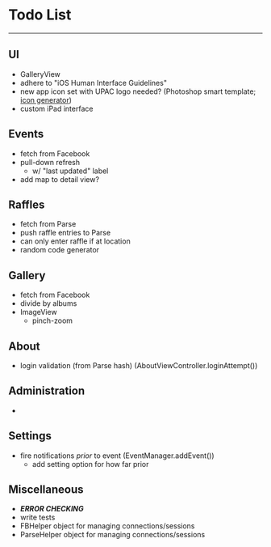 # Todo List

---

## UI
* GalleryView
* adhere to "iOS Human Interface Guidelines"
* new app icon set with UPAC logo needed? (Photoshop smart template; [icon generator](http://makeappicon.com))
* custom iPad interface


## Events
* fetch from Facebook
* pull-down refresh
    * w/ "last updated" label
* add map to detail view?


## Raffles
* fetch from Parse
* push raffle entries to Parse
* can only enter raffle if at location
* random code generator


## Gallery
* fetch from Facebook
* divide by albums
* ImageView
    * pinch-zoom


## About
* login validation (from Parse hash) (AboutViewController.loginAttempt())


## Administration
* 


## Settings
* fire notifications _prior_ to event (EventManager.addEvent())
    * add setting option for how far prior


## Miscellaneous
* ___ERROR CHECKING___
* write tests
* FBHelper object for managing connections/sessions
* ParseHelper object for managing connections/sessions


